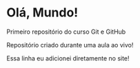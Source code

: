 # Olá, Mundo!
 Primeiro repositório do curso Git e GitHub

 Repositório criado durante uma aula ao vivo! 

Essa linha eu adicionei diretamente no site!
